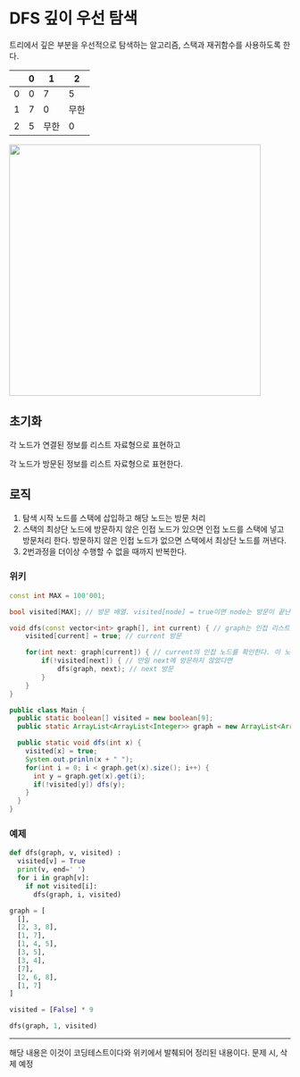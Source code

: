 # DFS 깊이 우선 탐색

트리에서 깊은 부분을 우선적으로 탐색하는 알고리즘, 스택과 재귀함수를 사용하도록 한다.

|   | 0 |   1  |   2  |
|---|---|------|------|
| 0 | 0 |  7   |  5   |
| 1 | 7 |  0   |  무한 |
| 2 | 5 | 무한  |  0   |

<img src="/assets/images/TIL/2022-11-02-1.png" width="450">


## 초기화

각 노드가 연결된 정보를 리스트 자료형으로 표현하고

각 노드가 방문된 정보를 리스트 자료형으로 표현한다.

## 로직

1. 탐색 시작 노드를 스택에 삽입하고 해당 노드는 방문 처리
2. 스택의 최상단 노드에 방문하지 않은 인접 노드가 있으면 인접 노드를 스택에 넣고 방문처리 한다. 방문하지 않은 인접 노드가 없으면 스택에서 최상단 노드를 꺼낸다.
3. 2번과정을 더이상 수행할 수 없을 때까지 반복한다.

### 위키

```c++
const int MAX = 100'001;

bool visited[MAX]; // 방문 배열. visited[node] = true이면 node는 방문이 끝난 상태이다.

void dfs(const vector<int> graph[], int current) { // graph는 인접 리스트, current는 현재 노드
    visited[current] = true; // current 방문

    for(int next: graph[current]) { // current의 인접 노드를 확인한다. 이 노드를 next라고 하자.
        if(!visited[next]) { // 만일 next에 방문하지 않았다면
            dfs(graph, next); // next 방문
        }
    }
}
```

```java
public class Main {
  public static boolean[] visited = new boolean[9];
  public static ArrayList<ArrayList<Integer>> graph = new ArrayList<ArrayList<Integer>>();

  public static void dfs(int x) {
    visited[x] = true;
    System.out.prinln(x + " ");
    for(int i = 0; i < graph.get(x).size(); i++) {
      int y = graph.get(x).get(i);
      if(!visited[y]) dfs(y);
    }
  }
}
```

### 예제

```python
def dfs(graph, v, visited) :
  visited[v] = True
  print(v, end=' ')
  for i in graph[v]:
    if not visited[i]:
      dfs(graph, i, visited)

graph = [
  [],
  [2, 3, 8],
  [1, 7],
  [1, 4, 5],
  [3, 5],
  [3, 4],
  [7],
  [2, 6, 8],
  [1, 7]
]

visited = [False] * 9

dfs(graph, 1, visited)
```
---------
해당 내용은 이것이 코딩테스트이다와 위키에서 발췌되어 정리된 내용이다. 문제 시, 삭제 예정